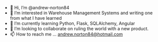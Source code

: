 - 👋 Hi, I’m @andrew-norton84
- 👀 I’m interested in Warehouse Management Systems and writing one from what I have learned
- 🌱 I’m currently learning Python, Flask, SQLAlchemy, Angular
- 💞️ I’m looking to collaborate on ruling the world with a new product.
- 📫 How to reach me ... andrew.norton84@hotmail.com

<!---
andrew-norton84/andrew-norton84 is a ✨ special ✨ repository because its `README.md` (this file) appears on your GitHub profile.
You can click the Preview link to take a look at your changes.
--->
